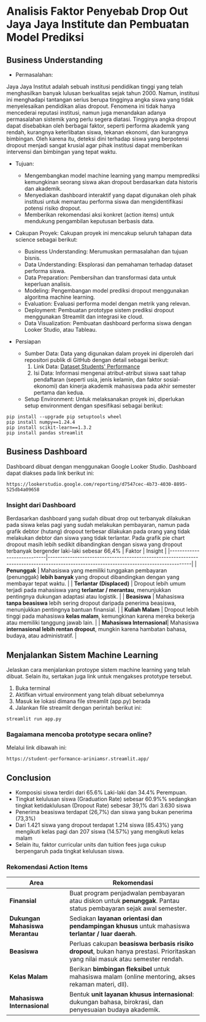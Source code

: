# Analisis Faktor Penyebab Drop Out Jaya Jaya Institute dan Pembuatan Model Prediksi
## Business Understanding
* Permasalahan:

 Jaya Jaya Institut adalah sebuah institusi pendidikan tinggi yang telah menghasilkan banyak lulusan berkualitas sejak tahun 2000. Namun, institusi ini menghadapi tantangan serius berupa tingginya angka siswa yang tidak menyelesaikan pendidikan alias dropout. Fenomena ini tidak hanya mencederai reputasi institusi, namun juga menandakan adanya permasalahan sistemik yang perlu segera diatasi.
 Tingginya angka dropout dapat disebabkan oleh berbagai faktor, seperti performa akademik yang rendah, kurangnya keterlibatan siswa, tekanan ekonomi, dan kurangnya bimbingan. Oleh karena itu, deteksi dini terhadap siswa yang berpotensi dropout menjadi sangat krusial agar pihak institusi dapat memberikan intervensi dan bimbingan yang tepat waktu.

* Tujuan:
  * Mengembangkan model machine learning yang mampu memprediksi kemungkinan seorang siswa akan dropout berdasarkan data historis dan akademik.
  * Menyediakan dashboard interaktif yang dapat digunakan oleh pihak institusi untuk memantau performa siswa dan mengidentifikasi potensi risiko dropout.
  * Memberikan rekomendasi aksi konkret (action items) untuk mendukung pengambilan keputusan berbasis data.

* Cakupan Proyek:
Cakupan proyek ini mencakup seluruh tahapan data science sebagai berikut:
   - Business Understanding: Merumuskan permasalahan dan tujuan bisnis.
   - Data Understanding: Eksplorasi dan pemahaman terhadap dataset performa siswa.
   - Data Preparation: Pembersihan dan transformasi data untuk keperluan analisis.
   - Modeling: Pengembangan model prediksi dropout menggunakan algoritma machine learning.
   - Evaluation: Evaluasi performa model dengan metrik yang relevan.
   - Deployment: Pembuatan prototype sistem prediksi dropout menggunakan Streamlit dan integrasi ke cloud.
   - Data Visualization: Pembuatan dashboard performa siswa dengan Looker Studio, atau Tableau.


* Persiapan
  * Sumber Data: Data yang digunakan dalam proyek ini diperoleh dari repositori publik di GitHub dengan detail sebagai berikut:
    1. Link Data: [Dataset Students' Performance](https://github.com/dicodingacademy/dicoding_dataset/blob/main/students_performance/data.csv)
    2. Isi Data: Informasi mengenai atribut-atribut siswa saat tahap pendaftaran (seperti usia, jenis kelamin, dan faktor sosial-ekonomi) dan kinerja akademik mahasiswa pada akhir semester pertama dan kedua. 
  * Setup Environment: Untuk melaksanakan proyek ini, diperlukan setup environment dengan spesifikasi sebagai berikut:

```
pip install --upgrade pip setuptools wheel
pip install numpy==1.24.4
pip install scikit-learn==1.3.2
pip install pandas streamlit
```
     
## Business Dashboard
Dashboard dibuat dengan menggunakan Google Looker Studio. Dashboard dapat diakses pada link berikut ini:
```
https://lookerstudio.google.com/reporting/d7547cec-4b73-4030-8895-525db4a09658
```
### Insight dari Dashboard

Berdasarkan dashboard yang sudah dibuat drop out terbanyak dilakukan pada siswa kelas pagi yang sudah melakukan pembayaran, namun pada grafik debtor (hutang) dropout terbesar dilakukan pada orang yang tidak melakukan debtor dan siswa yang tidak terlantar. Pada grafik pie chart dropout masih lebih sedikit dibandingkan dengan siswa yang dropout terbanyak bergender laki-laki sebesar 66,4%
| Faktor                      | Insight                                                                                                                               |
|----------------------------|----------------------------------------------------------------------------------------------------------------------------------------|
| **Penunggak**              | Mahasiswa yang memiliki tunggakan pembayaran (penunggak) **lebih banyak** yang dropout dibandingkan dengan yang membayar tepat waktu. |
| **Terlantar (Displaced)**  | Dropout lebih umum terjadi pada mahasiswa yang **terlantar / merantau**, menunjukkan pentingnya dukungan adaptasi atau logistik.      |
| **Beasiswa**               | Mahasiswa **tanpa beasiswa** lebih sering dropout daripada penerima beasiswa, menunjukkan pentingnya bantuan finansial.               |
| **Kuliah Malam**           | Dropout lebih tinggi pada mahasiswa **kelas malam**, kemungkinan karena mereka bekerja atau memiliki tanggung jawab lain.             |
| **Mahasiswa Internasional**| Mahasiswa **internasional lebih rentan dropout**, mungkin karena hambatan bahasa, budaya, atau administratif.                         |


## Menjalankan Sistem Machine Learning
Jelaskan cara menjalankan protoype sistem machine learning yang telah dibuat. Selain itu, sertakan juga link untuk mengakses prototype tersebut.
1. Buka terminal
2. Aktifkan virtual environment yang telah dibuat sebelumnya
3. Masuk ke lokasi dimana file streamlit (app.py) berada
4. Jalankan file streamlit dengan perintah berikut ini:
```
streamlit run app.py
```
### Bagaiamana mencoba prototype secara online?
Melalui link dibawah ini:
```
https://student-performance-ariniamsr.streamlit.app/
```

## Conclusion
- Komposisi siswa terdiri dari 65.6% Laki-laki dan 34.4% Perempuan.
- Tingkat kelulusan siswa (Graduation Rate) sebesar 60.9%% sedangkan tingkat ketidaklulusan (Dropout Rate) sebesar 39,1% dari 3.630 siswa
- Penerima beasiswa terdapat (26,7%) dan siswa yang bukan penerima (73,3%)
- Dari 1.421 siswa yang dropout terdapat 1.214 siswa (85.43%) yang mengikuti kelas pagi dan 207 siswa (14.57%) yang mengikuti kelas malam
- Selain itu, faktor curricular units dan tuition fees juga cukup berpengaruh pada tingkat kelulusan siswa.
### Rekomendasi Action Items
| Area                            | Rekomendasi                                                                                                                     |
| ------------------------------- | ------------------------------------------------------------------------------------------------------------------------------- |
| **Finansial**                   | Buat program penjadwalan pembayaran atau diskon untuk **penunggak**. Pantau status pembayaran sejak awal semester.              |
| **Dukungan Mahasiswa Merantau** | Sediakan **layanan orientasi dan pendampingan khusus** untuk mahasiswa **terlantar / luar daerah**.                             |
| **Beasiswa**                    | Perluas cakupan **beasiswa berbasis risiko dropout**, bukan hanya prestasi. Prioritaskan yang nilai masuk atau semester rendah. |
| **Kelas Malam**                 | Berikan **bimbingan fleksibel** untuk mahasiswa malam (online mentoring, akses rekaman materi, dll).                            |
| **Mahasiswa Internasional**     | Bentuk **unit layanan khusus internasional**: dukungan bahasa, birokrasi, dan penyesuaian budaya akademik.                      |
